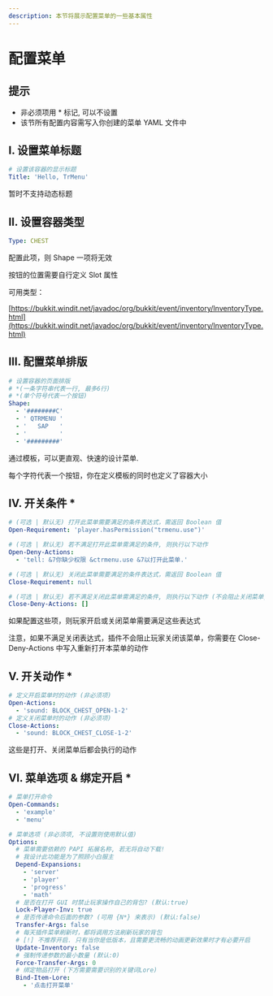 ```yaml
---
description: 本节将展示配置菜单的一些基本属性
---
```


# 配置菜单

## 提示

* 非必须项用 \* 标记, 可以不设置
* 该节所有配置内容需写入你创建的菜单 YAML 文件中

## Ⅰ. 设置菜单标题

```yaml
# 设置该容器的显示标题
Title: 'Hello, TrMenu'
```

暂时不支持动态标题

## Ⅱ. 设置容器类型

```yaml
Type: CHEST
```

配置此项，则 Shape 一项将无效

按钮的位置需要自行定义 Slot 属性

可用类型：

[https://bukkit.windit.net/javadoc/org/bukkit/event/inventory/InventoryType.html](https://bukkit.windit.net/javadoc/org/bukkit/event/inventory/InventoryType.html)

## Ⅲ.  **配置菜单排版**

```yaml
# 设置容器的页面排版
# *(一条字符串代表一行, 最多6行)
# *(单个符号代表一个按钮)
Shape:
  - '########C'
  - ' QTRMENU '
  - '   SAP   '
  - '         '
  - '#########'
```

通过模板，可以更直观、快速的设计菜单.

每个字符代表一个按钮，你在定义模板的同时也定义了容器大小

## Ⅳ. 开关条件 \*

```yaml
# (可选 | 默认无) 打开此菜单需要满足的条件表达式，需返回 Boolean 值
Open-Requirement: 'player.hasPermission("trmenu.use")'

# (可选 | 默认无) 若不满足打开此菜单需满足的条件, 则执行以下动作
Open-Deny-Actions:
  - 'tell: &7你缺少权限 &ctrmenu.use &7以打开此菜单.'

# (可选 | 默认无) 关闭此菜单需要满足的条件表达式，需返回 Boolean 值
Close-Requirement: null

# (可选 | 默认无) 若不满足关闭此菜单需满足的条件, 则执行以下动作 (不会阻止关闭菜单, 除非写打开动作)
Close-Deny-Actions: []
```

如果配置这些项，则玩家开启或关闭菜单需要满足这些表达式

注意，如果不满足关闭表达式，插件不会阻止玩家关闭该菜单，你需要在 Close-Deny-Actions 中写入重新打开本菜单的动作

## Ⅴ. 开关动作 \*

```yaml
# 定义开启菜单时的动作 (非必须项)
Open-Actions:
  - 'sound: BLOCK_CHEST_OPEN-1-2'
# 定义关闭菜单时的动作 (非必须项)
Close-Actions:
  - 'sound: BLOCK_CHEST_CLOSE-1-2'
```

这些是打开、关闭菜单后都会执行的动作

## Ⅵ. 菜单选项 & 绑定开启 \*

```yaml
# 菜单打开命令
Open-Commands:
  - 'example'
  - 'menu'

# 菜单选项 (非必须项, 不设置则使用默认值)
Options:
  # 菜单需要依赖的 PAPI 拓展名称, 若无将自动下载!
  # 我设计此功能是为了照顾小白服主
  Depend-Expansions:
    - 'server'
    - 'player'
    - 'progress'
    - 'math'
  # 是否在打开 GUI 时禁止玩家操作自己的背包? (默认:true)
  Lock-Player-Inv: true
  # 是否传递命令后面的参数? (可用 {N*} 来表示) (默认:false)
  Transfer-Args: false
  # 每天插件菜单刷新时，都将调用方法刷新玩家的背包
  # [!] 不推荐开启. 只有当你是低版本，且需要更流畅的动画更新效果时才有必要开启
  Update-Inventory: false
  # 强制传递参数的最小数量 (默认:0)
  Force-Transfer-Args: 0
  # 绑定物品打开 (下方需要需要识别的关键词Lore)
  Bind-Item-Lore:
    - '点击打开菜单'
```



